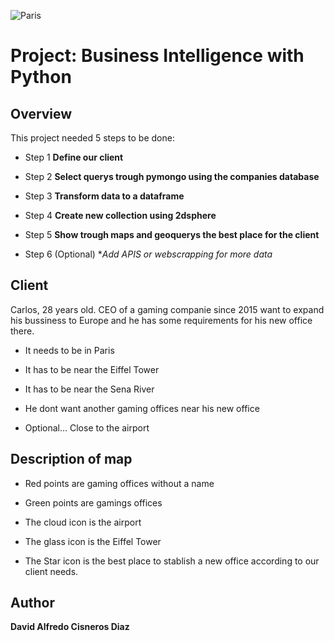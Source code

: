 ![Paris](https://www.riotgames.com/darkroom/1440/b2b587d91d3c5d2922953ac62fbb2cb8:dfd0d5c2d07f981fb8cda29623b5e54e/paris.jpg)

# Project: Business Intelligence with Python

## Overview

This project needed 5 steps to be done:

 * Step 1 **Define our client**
 
 * Step 2 **Select querys trough pymongo using the companies database**
 
 * Step 3 **Transform data to a dataframe**
 
 * Step 4 **Create new collection using 2dsphere**
 
 * Step 5 **Show trough maps and geoquerys the best place for the client**
 
 * Step 6 (Optional) **Add APIS or webscrapping for more data*

## Client

 Carlos, 28 years old. CEO of a gaming companie since 2015 want to expand his bussiness to Europe and he has some requirements    for his new office there.

- It needs to be in Paris

- It has to be near the Eiffel Tower

- It has to be near the Sena River

- He dont want another gaming offices near his new office

- Optional... Close to the airport


## Description of map

 * Red points are gaming offices without a name

 * Green points are gamings offices

 * The cloud icon is the airport

 * The glass icon is the Eiffel Tower

 * The Star icon is the best place to stablish a new office according to our client needs.

## Author
**David Alfredo Cisneros Diaz**
